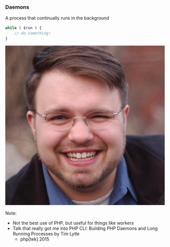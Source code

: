 ### Daemons

A process that continually runs in the background

```php
while ( $run ) {
	// do something!
}
```

[![Tim Lytle](resources/tim-lytle.jpg)](https://prezi.com/0l3a7q5dywc6/building-php-daemons-and-long-running-processes/)
<!-- .element: class="fragment" style="display: block; height: 8em;" -->

Note:

* Not the best use of PHP, but useful for things like workers
* Talk that really got me into PHP CLI: Building PHP Daemons and Long Running Processes by Tim Lytle
    - php[tek] 2015
